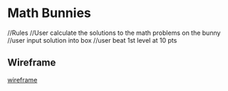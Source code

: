 # Math Bunnies

//Rules
//User calculate the solutions to the math problems on the bunny
//user input solution into box
//user beat 1st level at 10 pts


## Wireframe
[wireframe](https://github.com/devMorgan799/MathBunniesGame/blob/master/images/bunny%20game.jpg)